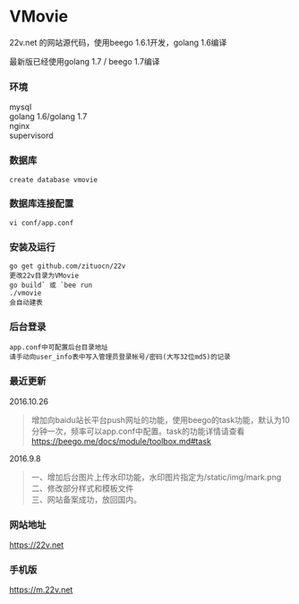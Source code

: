 # VMovie
22v.net 的网站源代码，使用beego 1.6.1开发，golang 1.6编译 

最新版已经使用golang 1.7 / beego 1.7编译

### 环境
mysql  
golang 1.6/golang 1.7  
nginx  
supervisord

### 数据库
`create database vmovie`

### 数据库连接配置
```
vi conf/app.conf
```

### 安装及运行
```
go get github.com/zituocn/22v
更改22v目录为VMovie
go build` 或 `bee run
./vmovie
会自动建表
```

### 后台登录
```http://ip:port/vvadmin/
app.conf中可配置后台目录地址 
请手动向user_info表中写入管理员登录帐号/密码(大写32位md5)的记录
```

### 最近更新 
2016.10.26
>增加向baidu站长平台push网址的功能，使用beego的task功能，默认为10分钟一次，频率可以app.conf中配置。task的功能详情请查看 https://beego.me/docs/module/toolbox.md#task

2016.9.8 
>一、增加后台图片上传水印功能，水印图片指定为/static/img/mark.png  
>二、修改部分样式和模板文件  
>三、网站备案成功，放回国内。

### 网站地址
https://22v.net

### 手机版
https://m.22v.net
